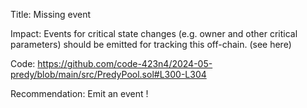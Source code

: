 Title:
Missing event

Impact:
Events for critical state changes (e.g. owner and other critical parameters) should be emitted for tracking this off-chain. (see here)

Code:
https://github.com/code-423n4/2024-05-predy/blob/main/src/PredyPool.sol#L300-L304

Recommendation:
Emit an event !